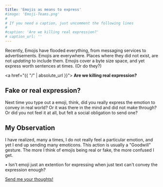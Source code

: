 ```yaml
---
title: 'Emojis as means to express'
#image: 'Emoji-Teams.png'
#
# If you need a caption, just uncomment the following lines
#
#caption: 'Are we killing real expression?'
# caption_url: ''
---
```

Recently, Emojis have flooded everything, from messaging services to <!--more-->advertisements. Emojis are everywhere. Places where they did not exist, are not *updating* to include them. Emojis cover a byte size space, and yet express worth sentences at times. (Or do they?) 


<a href="{{ "/" | absolute_url }}"><img class="center" src="https://abhang.github.io/abhangblog/images/Emoji-Teams.png" alt=""></a>
**Are we killing real expression?**

## Fake or real expression?

Next time you type out a emoji, think, did you really express the emotion to convey in real world? Or it was there in the mind and did not make through? Or did you not feel it at all, but felt a social obligation to send one? 

## My Observation

I have realized, many a times, I do not really feel a particular emotion, and yet I end up sending many emoticons. This action is usually a "Goodwill" gesture. The more I think of emojis being real or fake, the more confused I get. 
	
• Isn't emoji just an extention for expressing when just text can't convey the expression enough?

[Send me your thoughts!](/contact/)
